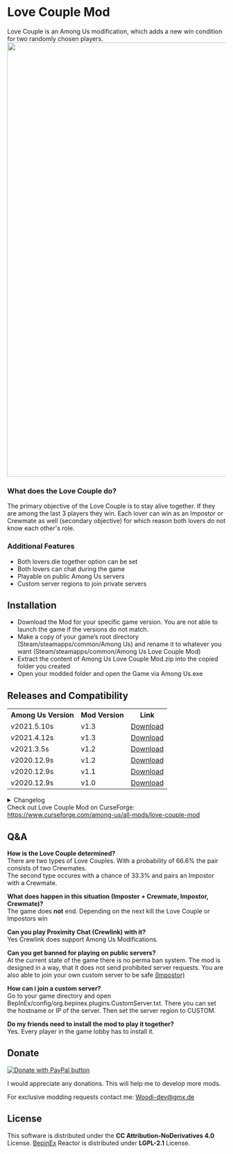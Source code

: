 # Love Couple Mod
Love Couple is an Among Us modification, which adds a new win condition for two randomly chosen players.
<img src ="Pics/LoveCoupleMod.png" width="1000"></img>

<h3>What does the Love Couple do?</h3>
The primary objective of the Love Couple is to stay alive together. If they are among the last 3 players they win.
Each lover can win as an Impostor or Crewmate as well (secondary objective) for which reason both lovers do not know each other's role.
<h3>Additional Features</h3>
<ul>
<li> Both lovers die together option can be set</li>
 <li> Both lovers can chat during the game </li>
<li> Playable on public Among Us servers</li>
<li> Custom server regions to join private servers</li>
</ul>

<h2> Installation </h2>
<ul>
<li>Download the Mod for your specific game version. You are not able to launch the game if the versions do not match.</li>
<li>Make a copy of your game’s root directory (Steam/steamapps/common/Among Us) and rename it to whatever you want (Steam/steamapps/common/Among Us Love Couple Mod) </li>
<li>Extract the content of Among Us Love Couple Mod.zip into the copied folder you created</li>
<li>Open your modded folder and open the Game via Among Us.exe</li>
</ul>
 
<h2>Releases and Compatibility</h2>
 
 <table style="width:100%">
  <tr>
    <th>Among Us Version</th>
    <th>Mod Version</th>
    <th>Link</th>
  </tr>
       <tr>
    <td>v2021.5.10s</td>
    <td>v1.3</td>
    <td><a href="https://github.com/Woodi-dev/Among-Us-Love-Couple-Mod/releases/download/v1.3_2021.5.10s/Among.Us.Love.Couple.Mod.v1.3.v2021.5.10s.rar">Download</></td>
  </tr>
      <tr>
    <td>v2021.4.12s</td>
    <td>v1.3</td>
    <td><a href="https://github.com/Woodi-dev/Among-Us-Love-Couple-Mod/releases/download/v1.3_2021.4.12s/Among.Us.Love.Couple.Mod.v1.3.v2021.4.12s.zip">Download</></td>
  </tr>
     <tr>
    <td>v2021.3.5s</td>
    <td>v1.2</td>
    <td><a href="https://github.com/Woodi-dev/Among-Us-Love-Couple-Mod/releases/download/v1.2_2021.3.5s/Among.Us.Love.Couple.Mod.v1.2.v2021.3.5s.zip">Download</></td>
  </tr>
    <tr>
    <td>v2020.12.9s</td>
    <td>v1.2</td>
    <td><a href="https://github.com/Woodi-dev/Among-Us-Love-Couple-Mod/releases/download/v1.2_2020.12.9s/Among.Us.Love.Couple.Mod.1.2.zip">Download</></td>
  </tr>
   <tr>
    <td>v2020.12.9s</td>
    <td>v1.1</td>
    <td><a href="https://github.com/Woodi-dev/Among-Us-Love-Couple-Mod/releases/download/v1.1_2020.12.9s/Among.Us.Love.Couple.Mod.1.1.zip">Download</></td>
  </tr>

  <tr>
    <td>v2020.12.9s</td>
    <td>v1.0</td>
    <td><a href="https://github.com/Woodi-dev/Among-Us-Love-Couple-Mod/releases/download/v1.0_2020.12.9s/Among.Us.Love.Couple.Mod.1.0.zip">Download</></td>
  </tr>

</table>
<details>
  <summary>Changelog</summary>
   <h3>v1.3</h3>
 <ul>
 <li>Airship Update!</li>
 <li>several bug fixes</li>
 <li>v1.3 is not compatible with older Love Couple mod versions</li>
 </ul>
  <h3>v1.2</h3>
 <ul>
 <li>Fixed a bug: Love Couple was not be shown at Endscreen</li>
 </ul>
 <h3>v1.1</h3>
 <ul>
 <li>Fixed a bug: Love Couple does not win if one player disconnects with 4 players alive</li>
 </ul>
</details>
Check out Love Couple Mod on CurseForge: <a href="https://www.curseforge.com/among-us/all-mods/love-couple-mod">https://www.curseforge.com/among-us/all-mods/love-couple-mod</a>
<h2>Q&A</h2>
<p><b>How is the Love Couple determined?</b></br>
There are two types of Love Couples. With a probability of 66.6% the pair consists of two Crewmates.</br> The second type occures with a chance of 33.3% and pairs an Impostor with a Crewmate.</p>
<p><b>What does happen in this situation (Imposter + Crewmate, Impostor, Crewmate)?</b></br>
The game does <b>not</b> end. Depending on the next kill the Love Couple or Impostors win</p>
<p><b>Can you play Proximity Chat (Crewlink) with it?</b></br>
Yes Crewlink does support Among Us Modifications.</p>
<p><b>Can you get banned for playing on public servers?</b></br>
At the current state of the game there is no perma ban system. The mod is designed in a way, that it does not send prohibited server requests.
You are also able to join your own custom server to be safe <a href="https://github.com/Impostor/Impostor">(Impostor)</a></p>
<p><b>How can i join a custom server?</b></br>
Go to your game directory and open BepInEx/config/org.bepinex.plugins.CustomServer.txt. There you can set the hostname or IP of the server. Then set the server region to CUSTOM.</p>
<p><b>Do my friends need to install the mod to play it together?</b></br>
Yes. Every player in the game lobby has to install it.</p>
<h2>Donate</h2>

<a href="https://www.paypal.com/donate?hosted_button_id=TWGK7A9VBVPRU"><img src ="https://www.paypalobjects.com/en_US/DK/i/btn/btn_donateCC_LG.gif" alt="Donate with PayPal button" ></img></a>


I would appreciate any donations. This will help me to develop more mods.

For exclusive modding requests contact me: <a href="mailto:Woodi-dev@gmx.de">Woodi-dev@gmx.de</a>
<h2>License</h2>
<p>This software is distributed under the <b>CC Attribution-NoDerivatives 4.0</b> License.
<a href="https://github.com/BepInEx/BepInEx">BepinEx</a> Reactor is distributed under <b>LGPL-2.1</b> License.</p>

